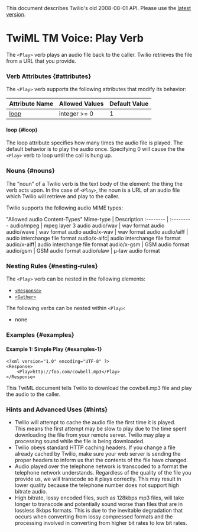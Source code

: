 <div id="version-info" class="alert">
    This document describes Twilio's old 2008-08-01 API. Please use the 
    <a href="/docs/api/twiml">latest version</a>.
</div>

# TwiML <span class="docs-tm">TM</span> Voice: Play Verb

The `<Play>` verb plays an audio file back to the caller. Twilio retrieves the file from a URL that you provide.

### Verb Attributes {#attributes}

The `<Play>` verb supports the following attributes that modify its behavior:

Attribute Name	|Allowed Values	|Default Value
:-------------	|:-------------	|:------------
[loop](#loop) 	|	integer >= 0	|	1

#### loop {#loop}

The loop attribute specifies how many times the audio file is played. 
The default behavior is to play the audio once. 
Specifying 0 will cause the the `<Play>` verb to loop until the call is hung up. 


### Nouns {#nouns}

The "noun" of a Twilio verb is the text body of the element: the thing the verb
acts upon. In the case of `<Play>`, the noun is a URL of an audio file which 
Twilio will retrieve and play to the caller.

Twilio supports the following audio MIME types:

"Allowed audio Content-Types"
Mime-type | 	Description
:-------- | :---------
audio/mpeg	| mpeg layer 3 audio
audio/wav	| wav format audio
audio/wave	| wav format audio
audio/x-wav	| wav format audio
audio/aiff	| audio interchange file format
audio/x-aifc| 	audio interchange file format
audio/x-aiff| 	audio interchange file format
audio/x-gsm	| GSM audio format
audio/gsm	| GSM audio format
audio/ulaw	| &#956;-law audio format

### Nesting Rules {#nesting-rules}

The `<Play>` verb can be nested in the following elements:

* [`<Response>`](response)
* [`<Gather>`](gather)

The following verbs can be nested within `<Play>`:

* none

### Examples {#examples}

#### Example 1: Simple Play {#examples-1}

~~~
<?xml version="1.0" encoding="UTF-8" ?>
<Response>
	<Play>http://foo.com/cowbell.mp3</Play>
</Response>  
~~~

This TwiML document tells Twilio to download the cowbell.mp3 file and play the audio to the caller.

### Hints and Advanced Uses {#hints}

*	Twilio will attempt to cache the audio file the first time it is played.  
	This means the first attempt may be slow to play due to the time 
	spent downloading the file from your remote server.  Twilio may play 
	a processing sound while the file is being downloaded.
*	Twilio obeys standard HTTP caching headers.  If you change 
	a file already cached by Twilio, make sure your web server is sending the 
	proper headers to inform us that the contents of the file have changed.
*	Audio played over the telephone network is transcoded to a format
	the telephone network understands. Regardless of the quality of the file 
	you provide us, we will transcode so it plays correctly.  This may
	result in lower quality because the telephone number does not support
	high bitrate audio.  
*	High bitrate, lossy encoded files, such as 128kbps mp3 files, will take 
	longer to transcode and potentially sound worse than files that are in 
	lossless 8kbps formats.  This is due to the inevitable degradation that 
	occurs when converting from lossy compressed formats and the processing 
	involved in converting from higher bit rates to low bit rates.
